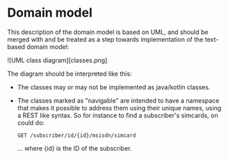 # Domain model

This description of the domain model is based on UML, and should be
merged with and be treated as a step towards implementation of the
text-based domain model:

![UML class diagram][classes.png]

The diagram should be interpreted like this:

* The classes may or may not be implemented as java/kotlin classes.
* The classes marked as "navigable" are intended to have a namespace
  that makes it possible to address them using their unique names, using
  a REST like syntax.  So for instance to find  a subscriber's simcards,
  on could do:

      GET /subscriber/id/{id}/msisdn/simcard

  ... where {id} is the ID of the subscriber.
